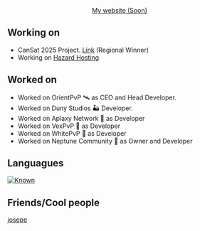 <div align="center">
  <a href=https://mariodev.us>My website (Soon)</a>
</div>

## Working on
- CanSat 2025 Project. [Link](https://www.esa.int/Education/CanSat) (Regional Winner)
- Working on [Hazard Hosting](https://discord.gg/hazardhost)

## Worked on
- Worked on OrientPvP 🛰️ as CEO and Head Developer.
- Worked on Duny Studios 🏜️ Developer.
- Worked on Aplaxy Network 🐍 as Developer
- Worked on VexPvP 💜 as Developer
- Worked on WhitePvP 🦴 as Developer
- Worked on Neptune Community 💨 as Owner and Developer

## Languagues

[![Known](https://skillicons.dev/icons?i=python,java,javascript,nodejs,mysql,mongo,redis,express,nginx,react,nextjs,vite,vuejs)](https://skillicons.dev)

## Friends/Cool people
[josepe](https://github.com/hardcorefactions)
